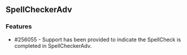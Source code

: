 ## SpellCheckerAdv

### Features

* \#256055 - Support has been provided to indicate the SpellCheck is completed in SpellCheckerAdv.